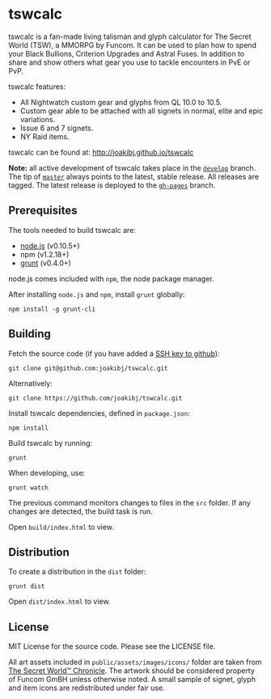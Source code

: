 tswcalc
=======

tswcalc is a fan-made living talisman and glyph calculator for The Secret World (TSW), a MMORPG by Funcom. It can be used to plan how to spend your Black Bullions, Criterion Upgrades and Astral Fuses. In addition to share and show others what gear you use to tackle encounters in PvE or PvP.

tswcalc features:

* All Nightwatch custom gear and glyphs from QL 10.0 to 10.5. 
* Custom gear able to be attached with all signets in normal, elite and epic variations.
* Issue 6 and 7 signets.
* NY Raid items.

tswcalc can be found at: http://joakibj.github.io/tswcalc

**Note:** all active development of tswcalc takes place in the [`develop`](https://github.com/joakibj/tswcalc/tree/develop) branch. The tip of [`master`](https://github.com/joakibj/tswcalc/tree/master) always points to the latest, stable release. All releases are tagged. The latest release is deployed to the [`gh-pages`](https://github.com/joakibj/tswcalc/tree/gh-pages) branch.

Prerequisites
--------
The tools needed to build tswcalc are:
* [node.js](http://nodejs.org/) (v0.10.5+)
* npm (v1.2.18+)
* [grunt](http://gruntjs.com/) (v0.4.0+)

node.js comes included with `npm`, the node package manager.

After installing `node.js` and `npm`, install `grunt` globally:

    npm install -g grunt-cli

Building
--------
Fetch the source code (if you have added a [SSH key to github](https://help.github.com/articles/generating-ssh-keys)):

    git clone git@github.com:joakibj/tswcalc.git

Alternatively:

    git clone https://github.com/joakibj/tswcalc.git

Install tswcalc dependencies, defined in `package.json`:

    npm install

Build tswcalc by running:

    grunt

When developing, use:
    
    grunt watch

The previous command monitors changes to files in the `src` folder. If any changes are detected, the build task is run.

Open `build/index.html` to view.

Distribution
------------
To create a distribution in the `dist` folder: 

    grunt dist

Open `dist/index.html` to view.

License
-------
MIT License for the source code. Please see the LICENSE file.

All art assets included in `public/assets/images/icons/` folder are taken from [The Secret World™ Chronicle](http://chronicle.thesecretworld.com/). The artwork should be considered property of Funcom GmBH unless otherwise noted. A small sample of signet, glyph and item icons are redistributed under fair use.
